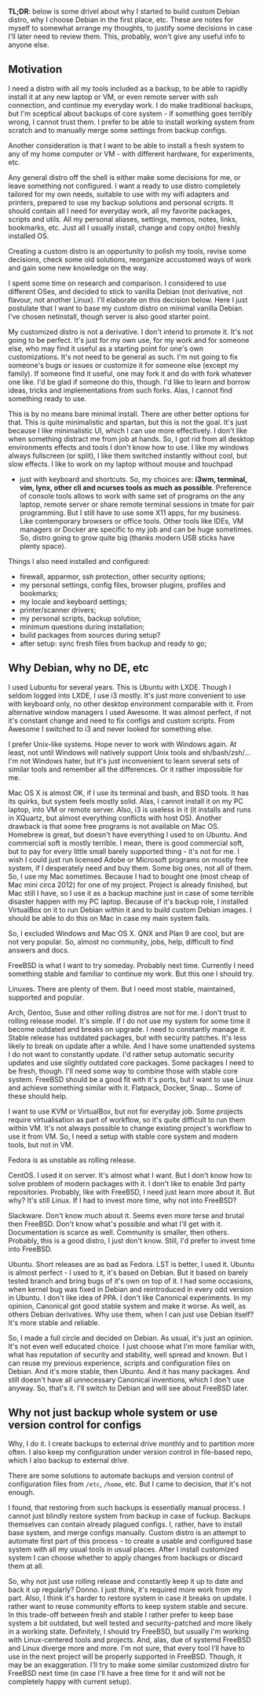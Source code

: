 **TL;DR**: below is some drivel about why I started to build custom Debian
distro, why I choose Debian in the first place, etc. These are notes for myself
to somewhat arrange my thoughts, to justify some decisions in case I'll later
need to review them. This, probably, won't give any useful info to anyone else.

## Motivation

I need a distro with all my tools included as a backup, to be able to rapidly
install it at any new laptop or VM, or even remote server with ssh connection,
and continue my everyday work. I do make traditional backups, but I'm sceptical
about backups of core system - if something goes terribly wrong, I cannot trust
them. I prefer to be able to install working system from scratch and to
manually merge some settings from backup configs.

Another consideration is that I want to be able to install a fresh system to
any of my home computer or VM - with different hardware, for experiments, etc.
  
Any general distro off the shell is either make some decisions for me, or leave
something not configured. I want a ready to use distro completely tailored for
my own needs, suitable to use with my wifi adapters and printers, prepared to
use my backup solutions and personal scripts. It should contain all I need for
everyday work, all my favorite packages, scripts and utils. All my personal
aliases, settings, memos, notes, links, bookmarks, etc. Just all I usually
install, change and copy on(to) freshly installed OS.

Creating a custom distro is an opportunity to polish my tools, revise some
decisions, check some old solutions, reorganize accustomed ways of work and
gain some new knowledge on the way.

I spent some time on research and comparison. I considered to use different
OSes, and decided to stick to vanilla Debian (not derivative, not flavour, not
another Linux). I'll elaborate on this decision below. Here I just postulate
that I want to base my custom distro on minimal vanilla Debian.  I've chosen
netinstall, though server is also good starter point.

My customized distro is not a derivative. I don't intend to promote it. It's
not going to be perfect. It's just for my own use, for my work and for
someone else, who may find it useful as a starting point for one's own
customizations. It's not need to be general as such. I'm not going to fix
someone's bugs or issues or customize it for someone else (except my family).
If someone find it useful, one may fork it and do with fork whatever one like.
I'd be glad if someone do this, though. I'd like to learn and borrow ideas,
tricks and implementations from such forks. Alas, I cannot find something ready
to use.

This is by no means bare minimal install. There are other better options for
that. This is quite minimalistic and spartan, but this is not the goal. It's
just because I like minimalistic UI, which I can use more effectively. I don't
like when something distract me from job at hands. So, I got rid from all
desktop environments effects and tools I don't know how to use. I like my
windows always fullscreen (or split), I like them switched instantly without
cool, but slow effects. I like to work on my laptop without mouse and touchpad
- just with keyboard and shortcuts.  So, my choices are: **i3wm, terminal, vim,
lynx, other cli and ncurses tools as much as possible**. Preference of
console tools allows to work with same set of programs on the any laptop,
remote server or share remote terminal sessions in tmate for pair
programming. But I still have to use some X11 apps, for my business.  Like
contemporary browsers or office tools.  Other tools like IDEs, VM managers or
Docker are specific to my job and can be huge sometimes.  So, distro going to
grow quite big (thanks modern USB sticks have plenty space).

Things I also need installed and configured:

- firewall, apparmor, ssh protection, other security options;
- my personal settings, config files, browser plugins, profiles and bookmarks;
- my locale and keyboard settings;
- printer/scanner drivers;
- my personal scripts, backup solution;
- minimum questions during installation;
- build packages from sources during setup?
- after setup: sync fresh files from backup and ready to go;

## Why Debian, why no DE, etc

I used Lubuntu for several years. This is Ubuntu with LXDE. Though I seldom
logged into LXDE, I use i3 mostly. It's just more convenient to use with
keyboard only, no other desktop environment comparable with it. From alternative
window managers I used Awesome. It was almost perfect, if not it's constant
change and need to fix configs and custom scripts. From Awesome I switched to
i3 and never looked for something else.

I prefer Unix-like systems. Hope never to work with Windows again. At least,
not until Windows will natively support Unix tools and sh/bash/zsh/... I'm not
Windows hater, but it's just inconvenient to learn several sets of similar
tools and remember all the differences. Or it rather impossible for me.

Mac OS X is almost OK, if I use its terminal and bash, and BSD tools. It has
its quirks, but system feels mostly solid. Alas, I cannot install it on my PC
laptop, into VM or remote server. Also, i3 is useless in it (it installs and
runs in XQuartz, but almost everything conflicts with host OS).  Another
drawback is that some free programs is not available on Mac OS.  Homebrew is
great, but doesn't have everything I used to on Ubuntu. And commercial soft is
mostly terrible. I mean, there is good commercial soft, but to pay for every
little small barely supported thing - it's not for me.  I wish I could just run
licensed Adobe or Microsoft programs on mostly free system, if I desperately
need and buy them.  Some big ones, not all of them. So, I use my Mac sometimes.
Because I had to bought one (most cheap of Mac mini circa 2012) for one of my
project. Project is already finished, but Mac still I have, so I use it as a
backup machine just in case of some terrible disaster happen with my PC laptop.
Because of it's backup role, I installed VirtualBox on it to run Debian within
it and to build custom Debian images. I should be able to do this on Mac in
case my main system fails.

So, I excluded Windows and Mac OS X. QNX and Plan 9 are cool, but are not very
popular. So, almost no community, jobs, help, difficult to find answers and docs.

FreeBSD is what I want to try someday. Probably next time. Currently I need
something stable and familiar to continue my work. But this one I should try.

Linuxes. There are plenty of them. But I need most stable, maintained,
supported and popular.

Arch, Gentoo, Suse and other rolling distros are not for me. I don't trust to
rolling release model. It's simple. If I do not use my system for some time it
become outdated and breaks on upgrade. I need to constantly manage it.
Stable release has outdated packages, but with security patches. It's less
likely to break on update after a while. And I have some unattended systems I
do not want to constantly update. I'd rather setup automatic security updates
and use slightly outdated core packages. Some packages I need to be fresh,
though. I'll need some way to combine those with stable core system. FreeBSD
should be a good fit with it's ports, but I want to use Linux and achieve
something similar with it. Flatpack, Docker, Snap... Some of these should help.

I want to use KVM or VirtualBox, but not for everyday job. Some projects require
virtualisation as part of workflow, so it's quite difficult to run them within VM.
It's not always possible to change existing project's workflow to use it from VM.
So, I need a setup with stable core system and modern tools, but not in VM.

Fedora is as unstable as rolling release.

CentOS. I used it on server. It's almost what I want. But I don't know how to
solve problem of modern packages with it. I don't like to enable 3rd party
repositories. Probably, like with FreeBSD, I need just learn more about it.
But why? It's still Linux. If I had to invest more time, why not into FreeBSD?

Slackware. Don't know much about it. Seems even more terse and brutal then
FreeBSD. Don't know what's possible and what I'll get with it. Documentation is
scarce as well. Community is smaller, then others. Probably, this is a good
distro, I just don't know. Still, I'd prefer to invest time into FreeBSD.

Ubuntu. Short releases are as bad as Fedora. LST is better, I used it.
Ubuntu is almost perfect - I used to it, it's based on Debian. But it based on
barely tested branch and bring bugs of it's own on top of it. I had some
occasions, when kernel bug was fixed in Debian and reintroduced in every odd
version in Ubuntu. I don't like idea of PPA. I don't like Canonical experiments.
In my opinion, Canonical got good stable system and make it worse. As well, as
others Debian derivatives. Why use them, when I can just use Debian itself?
It's more stable and reliable.

So, I made a full circle and decided on Debian. As usual, it's just an opinion.
It's not even well educated choice. I just choose what I'm more familiar with,
what has reputation of security and stability, well spread and known. But I can
reuse my previous experience, scripts and configuration files on Debian. And it's
more stable, then Ubuntu. And it has many packages. And still doesn't have all
unnecessary Canonical inventions, which I don't use anyway. So, that's it. I'll
switch to Debian and will see about FreeBSD later.

## Why not just backup whole system or use version control for configs

Why, I do it. I create backups to external drive monthly and to partition more
often. I also keep my configuration under version control in file-based repo,
which I also backup to external drive.

There are some solutions to automate backups and version control of
configuration files from `/etc`, `/home`, etc. But I came to decision, that
it's not enough. 

I found, that restoring from such backups is essentially manual process. I
cannot just blindly restore system from backup in case of fuckup. Backups
themselves can contain already plagued configs. I, rather, have to install base
system, and merge configs manually. Custom distro is an attempt to automate
first part of this process - to create a usable and configured base system
with all my usual tools in usual places. After I install customized system I
can choose whether to apply changes from backups or discard them at all.

So, why not just use rolling release and constantly keep it up to date and back
it up regularly? Donno. I just think, it's required more work from my part.
Also, I think it's harder to restore system in case it breaks on update. I
rather want to reuse community efforts to keep system stable and secure. In
this trade-off between fresh and stable I rather prefer to keep base system a
bit outdated, but well tested and security-patched and more likely in a working
state. Definitely, I should try FreeBSD, but usually I'm working with
Linux-centered tools and projects. And, alas, due of systemd FreeBSD and Linux
diverge more and more. I'm not sure, that every tool I'll have to use in the
next project will be properly supported in FreeBSD. Though, it may be an
exaggeration. I'll try to make some similar customized distro for FreeBSD next
time (in case I'll have a free time for it and will not be completely happy with
current setup). 
